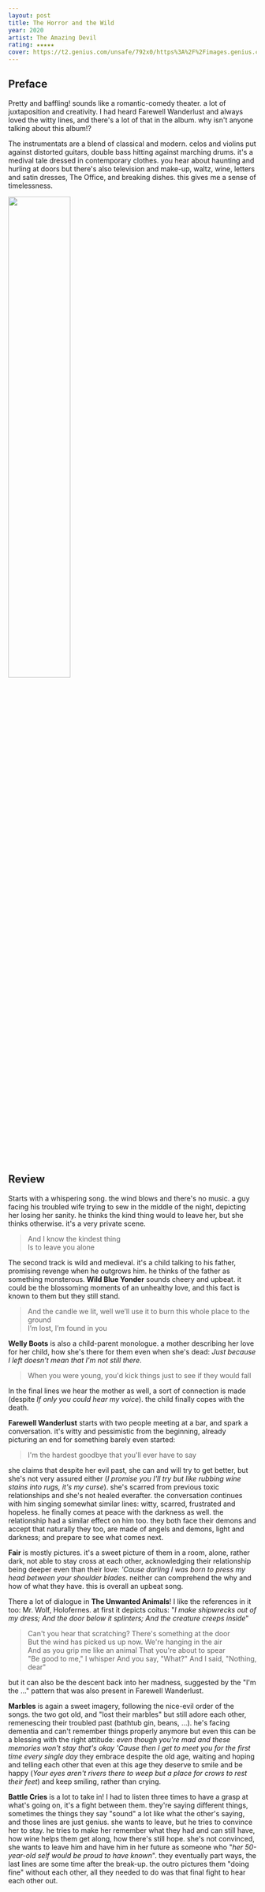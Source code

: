 ```yaml
---
layout: post
title: The Horror and the Wild
year: 2020
artist: The Amazing Devil 
rating: ★★★★★
cover: https://t2.genius.com/unsafe/792x0/https%3A%2F%2Fimages.genius.com%2F0c189d731444426c9f5c18e621b391cc.960x960x1.jpg
---
```


## Preface
Pretty and baffling! sounds like a romantic-comedy theater. a lot of juxtaposition and creativity. I had heard Farewell Wanderlust and always loved the witty lines, and there's a lot of that in the album. why isn't anyone talking about this album!?

The instrumentats are a blend of classical and modern. celos and violins put against distorted guitars, double bass hitting against marching drums. it's a medival tale dressed in contemporary clothes. you hear about haunting and hurling at doors but there's also television and make-up, waltz, wine, letters and satin dresses, The Office, and breaking dishes. this gives me a sense of timelessness.

<img src="https://github.com/user-attachments/assets/981fa1d7-4435-44e0-b91a-a7573152f8e8" width="50%" />


## Review
Starts with a whispering song. the wind blows and there's no music. a guy facing his troubled wife trying to sew in the middle of the night, depicting her losing her sanity. he thinks the kind thing would to leave her, but she thinks otherwise. it's a very private scene.
> And I know the kindest thing  
> Is to leave you alone

The second track is wild and medieval. it's a child talking to his father, promising revenge when he outgrows him. he thinks of the father as something monsterous. **Wild Blue Yonder** sounds cheery and upbeat. it could be the blossoming moments of an unhealthy love, and this fact is known to them but they still stand.
> And the candle we lit, well we’ll use it to burn this whole place to the ground  
> I’m lost, I’m found in you

**Welly Boots** is also a child-parent monologue. a mother describing her love for her child, how she's there for them even when she's dead: _Just because I left doesn't mean that I'm not still there_.
> When you were young, you'd kick things just to see if they would fall

In the final lines we hear the mother as well, a sort of connection is made (despite _If only you could hear my voice_). the child finally copes with the death.

**Farewell Wanderlust** starts with two people meeting at a bar, and spark a conversation. it's witty and pessimistic from the beginning, already picturing an end for something barely even started:
> I'm the hardest goodbye that you'll ever have to say

she claims that despite her evil past, she can and will try to get better, but she's not very assured either (_I promise you I'll try but like rubbing wine stains into rugs, it's my curse_). she's scarred from previous toxic relationships and she's not healed everafter. the conversation continues with him singing somewhat similar lines: witty, scarred, frustrated and hopeless. he finally comes at peace with the darkness as well. the relationship had a similar effect on him too. they both face their demons and accept that naturally they too, are made of angels and demons, light and darkness; and prepare to see what comes next.

**Fair** is mostly pictures. it's a sweet picture of them in a room, alone, rather dark, not able to stay cross at each other, acknowledging their relationship being deeper even than their love: _'Cause darling I was born to press my head between your shoulder blades_. neither can comprehend the why and how of what they have. this is overall an upbeat song.

There a lot of dialogue in **The Unwanted Animals**! I like the references in it too: Mr. Wolf, Holofernes. at first it depicts coitus: "_I make shipwrecks out of my dress; And the door below it splinters; And the creature creeps inside_"
> Can't you hear that scratching? There's something at the door  
> But the wind has picked us up now. We're hanging in the air  
> And as you grip me like an animal That you're about to spear  
> "Be good to me," I whisper And you say, "What?" And I said, "Nothing, dear"

but it can also be the descent back into her madness, suggested by the "I'm the ..." pattern that was also present in Farewell Wanderlust.

**Marbles** is again a sweet imagery, following the nice-evil order of the songs. the two got old, and "lost their marbles" but still adore each other, remenescing their troubled past (bathtub gin, beans, ...). he's facing dementia and can't remember things properly anymore but even this can be a blessing with the right attitude: _even though you're mad and these memories won't stay that's okay 'Cause then I get to meet you for the first time every single day_
they embrace despite the old age, waiting and hoping and telling each other that even at this age they deserve to smile and be happy (_Your eyes aren't rivers there to weep but a place for crows to rest their feet_) and keep smiling, rather than crying.

**Battle Cries** is a lot to take in! I had to listen three times to have a grasp at what's going on, it's a fight between them. they're saying different things, sometimes the things they say "sound" a lot like what the other's saying, and those lines are just genius. she wants to leave, but he tries to convince her to stay. he tries to make her remember what they had and can still have, how wine helps them get along, how there's still hope. she's not convinced, she wants to leave him and have him in her future as someone who "_her 50-year-old self would be proud to have known_". they eventually part ways, the last lines are some time after the break-up. the outro pictures them "doing fine" without each other, all they needed to do was that final fight to hear each other out.
